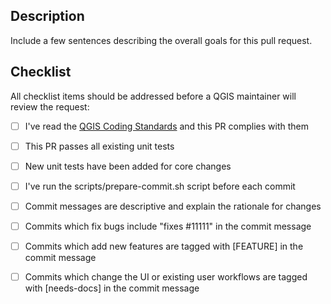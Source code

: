 ## Description
Include a few sentences describing the overall goals for this pull request.

## Checklist

All checklist items should be addressed before a QGIS maintainer will review the request:

- [ ] I've read the [QGIS Coding Standards](https://www.qgis.org/en/site/getinvolved/development/qgisdevelopersguide/codingstandards.html) and this PR complies with them
- [ ] This PR passes all existing unit tests
- [ ] New unit tests have been added for core changes
- [ ] I've run the scripts/prepare-commit.sh script before each commit
- [ ] Commit messages are descriptive and explain the rationale for changes
- [ ] Commits which fix bugs include "fixes #11111" in the commit message
- [ ] Commits which add new features are tagged with \[FEATURE\] in the commit message
- [ ] Commits which change the UI or existing user workflows are tagged with \[needs-docs\] in the commit message

 

